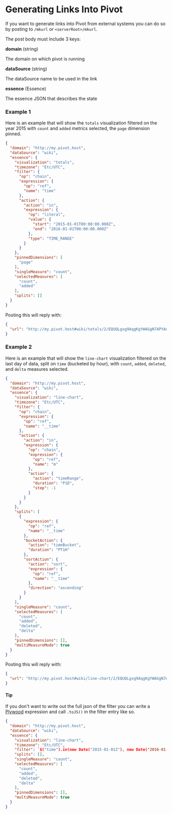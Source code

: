 # Generating Links Into Pivot

If you want to generate links into Pivot from external systems you can do so by posting to `/mkurl` or `<serverRoot>/mkurl`.

The post body must include 3 keys:

**domain** (string)

The domain on which pivot is running

**dataSource** (string)

The dataSource name to be used in the link

**essence** (Essence)

The essence JSON that describes the state

### Example 1

Here is an example that will show the `totals` visualization filtered on the year 2015 with `count` and `added` metrics selected,
the `page` dimension pinned.

```json
{
  "domain": "http://my.pivot.host",
  "dataSource": "wiki",
  "essence": {
    "visualization": "totals",
    "timezone": "Etc/UTC",
    "filter": {
      "op": "chain",
      "expression": {
        "op": "ref",
        "name": "time"
      },
      "action": {
        "action": "in",
        "expression": {
          "op": "literal",
          "value": {
            "start": "2015-01-01T00:00:00.000Z",
            "end": "2016-01-01T00:00:00.000Z"
          },
          "type": "TIME_RANGE"
        }
      }
    },
    "pinnedDimensions": [
      "page"
    ],
    "singleMeasure": "count",
    "selectedMeasures": [
      "count",
      "added"
    ],
    "splits": []
  }
}
```

Posting this will reply with:

```json
{
  "url": "http://my.pivot.host#wiki/totals/2/EQUQLgxg9AqgKgYWAGgN7APYAdgC5gQAWAhgJYB2KwA..."
}
```


### Example 2

Here is an example that will show the `line-chart` visualization filtered on the last day of data, 
split on `time` (bucketed by hour), with `count`, `added`, `deleted`, and `delta` measures selected.

```json
{
  "domain": "http://my.pivot.host",
  "dataSource": "wiki",
  "essence": {
    "visualization": "line-chart",
    "timezone": "Etc/UTC",
    "filter": {
      "op": "chain",
      "expression": {
        "op": "ref",
        "name": "__time"
      },
      "action": {
        "action": "in",
        "expression": {
          "op": "chain",
          "expression": {
            "op": "ref",
            "name": "m"
          },
          "action": {
            "action": "timeRange",
            "duration": "P1D",
            "step": -1
          }
        }
      }
    },
    "splits": [
      {
        "expression": {
          "op": "ref",
          "name": "__time"
        },
        "bucketAction": {
          "action": "timeBucket",
          "duration": "PT1H"
        },
        "sortAction": {
          "action": "sort",
          "expression": {
            "op": "ref",
            "name": "__time"
          },
          "direction": "ascending"
        }
      }
    ],
    "singleMeasure": "count",
    "selectedMeasures": [
      "count",
      "added",
      "deleted",
      "delta"
    ],
    "pinnedDimensions": [],
    "multiMeasureMode": true
  }
}
```

Posting this will reply with:

```json
{
  "url": "http://my.pivot.host#wiki/line-chart/2/EQUQLgxg9AqgKgYWAGgN7APYAdgC5gQAWAhgJYB2KwA..."
}
```

#### Tip

If you don't want to write out the full json of the filter you can write a [Plywood](https://github.com/implydata/plywood) expression and call `.toJS()` in the filter entry like so.

```json
{
  "domain": "http://my.pivot.host",
  "dataSource": "wiki",
  "essence": {
    "visualization": "line-chart",
    "timezone": "Etc/UTC",
    "filter": `$("time").in(new Date("2015-01-01Z"), new Date("2016-01-01Z")).toJS()`,
    "splits": [],
    "singleMeasure": "count",
    "selectedMeasures": [
      "count",
      "added",
      "deleted",
      "delta"
    ],
    "pinnedDimensions": [],
    "multiMeasureMode": true
  }
}
```

